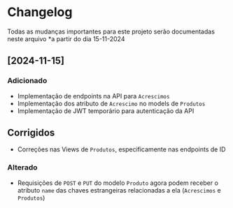 # Changelog

Todas as mudanças importantes para este projeto serão documentadas neste arquivo *a partir do dia 15-11-2024

## [2024-11-15]

### Adicionado
- Implementação de endpoints na API para `Acrescimos`
- Implementação dos atributo de `Acrescimo` no models de `Produtos`
- Implementação de JWT temporário para autenticação da API

## Corrigidos
- Correções nas Views de `Produtos`, especificamente nas endpoints de ID

### Alterado
- Requisições de `POST` e `PUT` do modelo `Produto` agora podem receber o atributo `name` das chaves estrangeiras relacionadas a ela (`Acrescimos` e `Produtos`)
